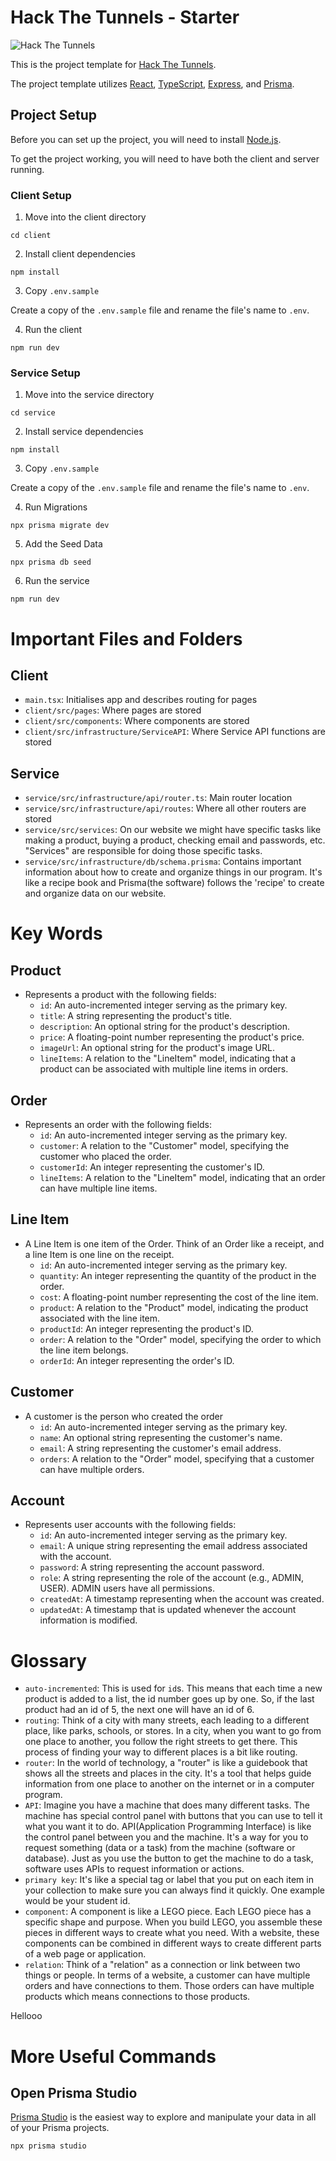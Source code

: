 # Hack The Tunnels - Starter

![Hack The Tunnels](https://i.imgur.com/hfdpJca.png)

This is the project template for [Hack The Tunnels](https://ccss.carleton.ca/hackthetunnels/).

The project template utilizes [React](https://react.dev/), [TypeScript](https://www.typescriptlang.org/), [Express](https://expressjs.com/), and [Prisma](https://www.prisma.io/).

## Project Setup

Before you can set up the project, you will need to install [Node.js](https://nodejs.org/en).

To get the project working, you will need to have both the client and server running.

### Client Setup

1. Move into the client directory

```
cd client
```

2. Install client dependencies

```
npm install
```

3. Copy `.env.sample`

Create a copy of the `.env.sample` file and rename the file's name to `.env`.

4. Run the client

```
npm run dev
```

### Service Setup

1. Move into the service directory

```
cd service
```

2. Install service dependencies

```
npm install
```

3. Copy `.env.sample`

Create a copy of the `.env.sample` file and rename the file's name to `.env`.

4. Run Migrations

```
npx prisma migrate dev
```

5. Add the Seed Data

```
npx prisma db seed
```

6. Run the service

```
npm run dev
```

# Important Files and Folders

## Client

- `main.tsx`: Initialises app and describes routing for pages
- `client/src/pages`: Where pages are stored
- `client/src/components`: Where components are stored
- `client/src/infrastructure/ServiceAPI`: Where Service API functions are stored

## Service

- `service/src/infrastructure/api/router.ts`: Main router location
- `service/src/infrastructure/api/routes`: Where all other routers are stored
- `service/src/services`: On our website we might have specific tasks like making a product, buying a product, checking email and passwords, etc. "Services" are responsible for doing those specific tasks.
- `service/src/infrastructure/db/schema.prisma`: Contains important information about how to create and organize things in our program. It's like a recipe book and Prisma(the software) follows the 'recipe' to create and organize data on our website.

# Key Words

## Product

- Represents a product with the following fields:
  - `id`: An auto-incremented integer serving as the primary key.
  - `title`: A string representing the product's title.
  - `description`: An optional string for the product's description.
  - `price`: A floating-point number representing the product's price.
  - `imageUrl`: An optional string for the product's image URL.
  - `lineItems`: A relation to the "LineItem" model, indicating that a product can be associated with multiple line items in orders.

## Order

- Represents an order with the following fields:
  - `id`: An auto-incremented integer serving as the primary key.
  - `customer`: A relation to the "Customer" model, specifying the customer who placed the order.
  - `customerId`: An integer representing the customer's ID.
  - `lineItems`: A relation to the "LineItem" model, indicating that an order can have multiple line items.

## Line Item

- A Line Item is one item of the Order. Think of an Order like a receipt, and a line Item is one line on the receipt.
  - `id`: An auto-incremented integer serving as the primary key.
  - `quantity`: An integer representing the quantity of the product in the order.
  - `cost`: A floating-point number representing the cost of the line item.
  - `product`: A relation to the "Product" model, indicating the product associated with the line item.
  - `productId`: An integer representing the product's ID.
  - `order`: A relation to the "Order" model, specifying the order to which the line item belongs.
  - `orderId`: An integer representing the order's ID.

## Customer

- A customer is the person who created the order
  - `id`: An auto-incremented integer serving as the primary key.
  - `name`: An optional string representing the customer's name.
  - `email`: A string representing the customer's email address.
  - `orders`: A relation to the "Order" model, specifying that a customer can have multiple orders.

## Account

- Represents user accounts with the following fields:
  - `id`: An auto-incremented integer serving as the primary key.
  - `email`: A unique string representing the email address associated with the account.
  - `password`: A string representing the account password.
  - `role`: A string representing the role of the account (e.g., ADMIN, USER). ADMIN users have all permissions.
  - `createdAt`: A timestamp representing when the account was created.
  - `updatedAt`: A timestamp that is updated whenever the account information is modified.

# Glossary

- `auto-incremented`: This is used for `id`s. This means that each time a new product is added to a list, the id number goes up by one. So, if the last product had an id of 5, the next one will have an id of 6.
- `routing`: Think of a city with many streets, each leading to a different place, like parks, schools, or stores. In a city, when you want to go from one place to another, you follow the right streets to get there. This process of finding your way to different places is a bit like routing.
- `router`: In the world of technology, a "router" is like a guidebook that shows all the streets and places in the city. It's a tool that helps guide information from one place to another on the internet or in a computer program.
- `API`: Imagine you have a machine that does many different tasks. The machine has special control panel with buttons that you can use to tell it what you want it to do. API(Application Programming Interface) is like the control panel between you and the machine. It's a way for you to request something (data or a task) from the machine (software or database). Just as you use the button to get the machine to do a task, software uses APIs to request information or actions.
- `primary key`: It's like a special tag or label that you put on each item in your collection to make sure you can always find it quickly. One example would be your student id.
- `component`: A component is like a LEGO piece. Each LEGO piece has a specific shape and purpose. When you build LEGO, you assemble these pieces in different ways to create what you need. With a website, these components can be combined in different ways to create different parts of a web page or application.
- `relation`: Think of a "relation" as a connection or link between two things or people. In terms of a website, a customer can have multiple orders and have connections to them. Those orders can have multiple products which means connections to those products.

Hellooo

# More Useful Commands

## Open Prisma Studio

[Prisma Studio](https://www.prisma.io/studio) is the easiest way to explore and manipulate your data in all of your Prisma projects.

```
npx prisma studio
```
